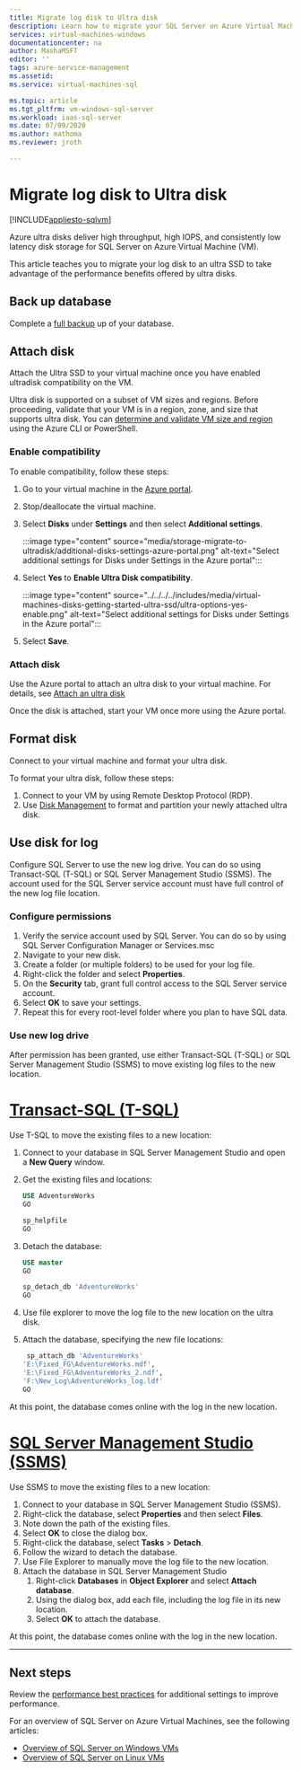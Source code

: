 ```yaml
---
title: Migrate log disk to Ultra disk
description: Learn how to migrate your SQL Server on Azure Virtual Machine (VM) log disk to an Azure Ultradisk to take advantage of high perormance and low latency. 
services: virtual-machines-windows
documentationcenter: na
author: MashaMSFT
editor: ''
tags: azure-service-management
ms.assetid: 
ms.service: virtual-machines-sql

ms.topic: article
ms.tgt_pltfrm: vm-windows-sql-server
ms.workload: iaas-sql-server
ms.date: 07/09/2020
ms.author: mathoma
ms.reviewer: jroth

---
```

# Migrate log disk to Ultra disk
[!INCLUDE[appliesto-sqlvm](../../includes/appliesto-sqlvm.md)]

Azure ultra disks deliver high throughput, high IOPS, and consistently low latency disk storage for SQL Server on Azure Virtual Machine (VM). 

This article teaches you to migrate your log disk to an ultra SSD to take advantage of the performance benefits offered by ultra disks. 

## Back up database

Complete a [full backup](backup-restore.md) up of your database. 

## Attach disk

Attach the Ultra SSD to your virtual machine once you have enabled ultradisk compatibility on the VM. 

Ultra disk is supported on a subset of VM sizes and regions. Before proceeding, validate that your VM is in a region, zone, and size that supports ultra disk. You can [determine and validate VM size and region](../../../virtual-machines/windows/disks-enable-ultra-ssd.md#determine-vm-size-and-region-availability) using the Azure CLI or PowerShell. 

### Enable compatibility

To enable compatibility, follow these steps:

1. Go to your virtual machine in the [Azure portal](https://portal.azure.com/). 
1. Stop/deallocate the virtual machine. 
1. Select **Disks** under **Settings** and then select **Additional settings**. 

   :::image type="content" source="media/storage-migrate-to-ultradisk/additional-disks-settings-azure-portal.png" alt-text="Select additional settings for Disks under Settings in the Azure portal":::

1. Select **Yes** to **Enable Ultra Disk compatibility**. 

   :::image type="content" source="../../../../includes/media/virtual-machines-disks-getting-started-ultra-ssd/ultra-options-yes-enable.png" alt-text="Select additional settings for Disks under Settings in the Azure portal":::

1. Select **Save**. 



### Attach disk

Use the Azure portal to attach an ultra disk to your virtual machine. For details, see [Attach an ultra disk](../../../virtual-machines/windows/disks-enable-ultra-ssd.md#attach-an-ultra-disk-using-the-azure-portal)

Once the disk is attached, start your VM once more using the Azure portal. 



## Format disk

Connect to your virtual machine and format your ultra disk.  

To format your ultra disk, follow these steps:

1. Connect to your VM by using Remote Desktop Protocol (RDP).
1. Use [Disk Management](/windows-server/storage/disk-management/overview-of-disk-management) to format and partition your newly attached ultra disk. 


## Use disk for log

Configure SQL Server to use the new log drive. You can do so using Transact-SQL (T-SQL) or SQL Server Management Studio (SSMS). The account used for the SQL Server service account must have full control of the new log file location. 

### Configure permissions

1. Verify the service account used by SQL Server. You can do so by using SQL Server Configuration Manager or Services.msc
1. Navigate to your new disk. 
1. Create a folder (or multiple folders) to be used for your log file. 
1. Right-click the folder and select **Properties**.
1. On the **Security** tab, grant full control access to the SQL Server service account. 
1. Select **OK**  to save your settings. 
1. Repeat this for every root-level folder where you plan to have SQL data. 

### Use new log drive 

After permission has been granted, use either Transact-SQL (T-SQL) or SQL Server Management Studio (SSMS) to move existing log files to the new location. 

# [Transact-SQL (T-SQL)](#tab/tsql)

Use T-SQL to move the existing files to a new location:

1. Connect to your database in SQL Server Management Studio and open a **New Query** window. 
1. Get the existing files and locations:

   ```sql
   USE AdventureWorks
   GO

   sp_helpfile
   GO
   ```

1. Detach the database: 

   ```sql
   USE master
   GO

   sp_detach_db 'AdventureWorks'
   GO
   ```

1. Use file explorer to move the log file to the new location on the ultra disk. 

1. Attach the database, specifying the new file locations: 

   ```sql
    sp_attach_db 'AdventureWorks'
   'E:\Fixed_FG\AdventureWorks.mdf',
   'E:\Fixed_FG\AdventureWorks_2.ndf',
   'F:\New_Log\AdventureWorks_log.ldf'
   GO
   ```

At this point, the database comes online with the log in the new location. 



# [SQL Server Management Studio (SSMS)](#tab/ssms)

Use SSMS to move the existing files to a new location:

1. Connect to your database in SQL Server Management Studio (SSMS). 
1. Right-click the database, select **Properties** and then select **Files**. 
1. Note down the path of the existing files. 
1. Select **OK** to close the dialog box. 
1. Right-click the database, select **Tasks** > **Detach**. 
1. Follow the wizard to detach the database. 
1. Use File Explorer to manually move the log file to the new location.
1. Attach the database in SQL Server Management Studio
   1. Right-click **Databases** in **Object Explorer** and select **Attach database**. 
   1. Using the dialog box, add each file, including the log file in its new location. 
   1. Select **OK** to attach the database. 

At this point, the database comes online with the log in the new location.

---


## Next steps

Review the [performance best practices](performance-guidelines-best-practices.md) for additional settings to improve performance. 

For an overview of SQL Server on Azure Virtual Machines, see the following articles:

- [Overview of SQL Server on Windows VMs](sql-server-on-azure-vm-iaas-what-is-overview.md)
- [Overview of SQL Server on Linux VMs](../linux/sql-server-on-linux-vm-what-is-iaas-overview.md)
